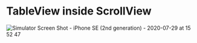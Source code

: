 #  TableView inside ScrollView


![Simulator Screen Shot - iPhone SE (2nd generation) - 2020-07-29 at 15 52 47](https://user-images.githubusercontent.com/40102795/88766825-ae30b400-d1b3-11ea-8614-d7888fcc3a8e.png)

